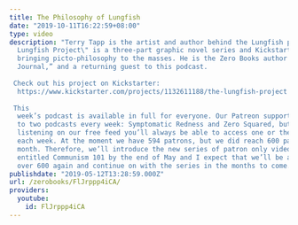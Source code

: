 ```yaml
---
title: The Philosophy of Lungfish
date: "2019-10-11T16:22:59+08:00"
type: video
description: "Terry Tapp is the artist and author behind the Lungfish project. \"The
  Lungfish Project\" is a three-part graphic novel series and Kickstarter project
  bringing picto-philosophy to the masses. He is the Zero Books author of “A Serf’s
  Journal,” and a returning guest to this podcast.  Check out his project on Kickstarter:
  https://www.kickstarter.com/projects/1132611188/the-lungfish-project   This
  week’s podcast is available in full for everyone. Our Patreon supporters get access
  to two podcasts every week: Symptomatic Redness and Zero Squared, but if you’re
  listening on our free feed you’ll always be able to access one or the other podcasts
  each week. At the moment we have 594 patrons, but we did reach 600 patrons last
  month. Therefore, we’ll introduce the new series of patron only videos tentatively
  entitled Communism 101 by the end of May and I expect that we’ll be able to get
  over 600 again and continue on with the series in the months to come."
publishdate: "2019-05-12T13:28:59.000Z"
url: /zerobooks/FlJrppp4iCA/
providers:
  youtube:
    id: FlJrppp4iCA
---
```

